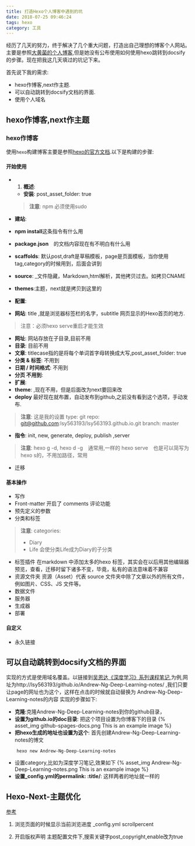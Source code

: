 ```yaml
---
title: 打造Hexo个人博客中遇到的坑
date: 2018-07-25 09:46:24
tags: hexo
category: 工具
---
```


经历了几天的努力，终于解决了几个重大问题，打造出自己理想的博客个人网站。主要是参照[大黄菌的个人博客](http://kyonhuang.top/),但是她没有公布使用如何使用hexo跳转到docsify的步骤。现在把我这几天填过的坑记下来。

首先说下我的需求:

* hexo作博客,next作主题.
* 可以自动跳转到docsify文档的界面.
* 使用个人域名

## hexo作博客,next作主题

### hexo作博客
使用`hexo`构建博客主要是参照[hexo的官方文档](https://hexo.io/zh-cn/index.html).以下是构建的步骤:

#### 开始使用

* 1. **概述**: 
  * **安装**: post_asset_folder: true
  > **注意**:
  >  npm 必须使用sudo

* **建站**:
 * **npm install**这条指令有什么用
 * **package.json**　的文档内容现在有不明白有什么用
 * **scaffolds**: 默认post,draft是草稿模板，page是页面模板，当你使用tag,category的时候用到，后面会讲到
 * **source**: _文件隐藏，Markdown,html解析，其他拷贝过去。如拷贝CNAME
 * **themes**:主题，next就是拷贝到这里的

*  **配置**:
 
 * **网站**: title ,就是浏览器标签栏的名字，subtitle 网页显示的Hexo首页的地方. 
 > 注意：必须hexo serve重启才能生效

 * **网址**: 网站存放在子目录,目前不用
 * **目录**: 目前不用
 * **文章**: titlecase指的是将每个单词首字母转换成大写,post_asset_folder: true
 * **分类 & 标签**: 不用到
 * **日期 / 时间格式**: 不用到
 * **分页 不用到**:
 * **扩展**:
  * **theme**: ,现在不用，但是后面改为next要回来改
  * **deploy** 最好现在就布置，自动发布到github,之前没有看到这个选项，手动发布.
> **注意**: 这是我的设置
> type: git
> repo: git@github.com:lsy563193/lsy563193.github.io.git
> branch: master

* **指令**: init, new, generate, deploy, publish ,server
> **注意**:
> hexo g -d, hexo d -g　通常用,一样的
> hexo serve　也是可以简写为hexo s的，不用加路径，常用

* 迁移

#### 基本操作
* 写作
* Front-matter
开启了 comments 评论功能
* 预先定义的参数
* 分类和标签
> **注意**:
> categories:
> - Diary
> - Life
> 会使分类Life成为Diary的子分类

* 标签插件
在markdown 中添加太多的hexo 标签，其实会在以后用其他编辑器预览，查看，迁移时留下诸多不变，毕竟，私有的语法意味着不兼容
* 资源文件夹
资源（Asset）代表 source 文件夹中除了文章以外的所有文件，例如图片、CSS、JS 文件等。
* 数据文件
* 服务器
* 生成器
* 部署
#### 自定义
* 永久链接

## 可以自动跳转到docsify文档的界面


实现的方式是使用域名覆盖。以链接到[吴恩达《深度学习》系列课程笔记][1],为例,网址为http://lsy563193/github.io/Andrew-Ng-Deep-Learning-notes/ ,我们只要让page的网址也为这个，这样在点击的时候就自动替换为 Andrew-Ng-Deep-Learning-notes的内容
实现的步骤如下: 
* **克隆**:克隆Andrew-Ng-Deep-Learning-notes到你的github目录，
* **设置为github.io的doc目录**: 把这个项目设置为你博客下的目录
{% asset_img github-spages-docs.png This is an example image %}
* **把hexo生成的地址也设置为这个**: 首先创建Andrew-Ng-Deep-Learning-notes的博文
```
    hexo new Andrew-Ng-Deep-Learning-notes
```
 * 设置category,比如为深度学习笔记,效果如下
{% asset_img Andrew-Ng-Deep-Learning-notes.png This is an example image %}
 * **设置_config.yml的permalink: :title/**: 这样两者的地址就一样的

## Hexo-Next-主题优化
[参考](https://www.jianshu.com/p/4ef35521fee9)
1. 浏览页面的时候显示当前浏览进度
_config.yml scrollpercent
  
[1]: http://kyonhuang.top/Andrew-Ng-Deep-Learning-notes/

2. 开启版权声明
主题配置文件下,搜索关键字post_copyright,enable改为true